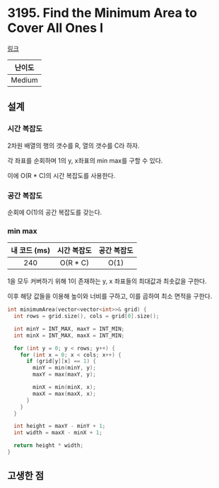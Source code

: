 # 3195. Find the Minimum Area to Cover All Ones I

[링크](https://leetcode.com/problems/find-the-minimum-area-to-cover-all-ones-i/description/)

| 난이도 |
| :----: |
| Medium |

## 설계

### 시간 복잡도

2차원 배열의 행의 갯수를 R, 열의 갯수를 C라 하자.

각 좌표를 순회하며 1의 y, x좌표의 min max를 구할 수 있다.

이에 O(R \* C)의 시간 복잡도를 사용한다.

### 공간 복잡도

순회에 O(1)의 공간 복잡도를 갖는다.

### min max

| 내 코드 (ms) | 시간 복잡도 | 공간 복잡도 |
| :----------: | :---------: | :---------: |
|     240      |  O(R * C)   |    O(1)     |

1을 모두 커버하기 위해 1이 존재하는 y, x 좌표들의 최대값과 최솟값을 구한다.

이후 해당 값들을 이용해 높이와 너비를 구하고, 이를 곱하여 최소 면적을 구한다.

```cpp
int minimumArea(vector<vector<int>>& grid) {
  int rows = grid.size(), cols = grid[0].size();

  int minY = INT_MAX, maxY = INT_MIN;
  int minX = INT_MAX, maxX = INT_MIN;

  for (int y = 0; y < rows; y++) {
    for (int x = 0; x < cols; x++) {
      if (grid[y][x] == 1) {
        minY = min(minY, y);
        maxY = max(maxY, y);

        minX = min(minX, x);
        maxX = max(maxX, x);
      }
    }
  }

  int height = maxY - minY + 1;
  int width = maxX - minX + 1;

  return height * width;
}
```

## 고생한 점
